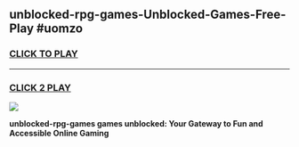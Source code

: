 
## unblocked-rpg-games-Unblocked-Games-Free-Play #uomzo
<h3>
<a href="https://us.freeplayer.one?title=unblocked-rpg-games&ref=9M">CLICK TO PLAY</a></h3>
<hr>

<h3>
<a href="https://us.freeplayer.one?title=unblocked-rpg-games&ref=9M">CLICK 2 PLAY</a>
  
</h3>

<a href="https://us.freeplayer.one?title=unblocked-rpg-games&ref=9M"><img src="https://clearcache.store/games.png"></a>


**unblocked-rpg-games games unblocked: Your Gateway to Fun and Accessible Online Gaming**

